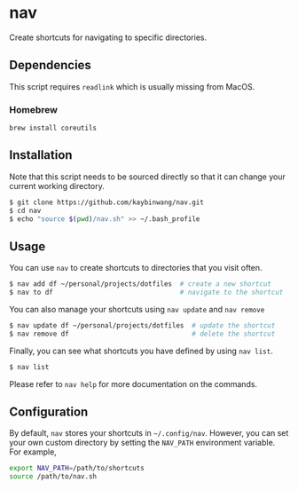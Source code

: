 # nav
Create shortcuts for navigating to specific directories.

## Dependencies
This script requires `readlink` which is usually missing from MacOS.

### Homebrew
```
brew install coreutils
```

## Installation
Note that this script needs to be sourced directly so that it can change your
current working directory.
```bash
$ git clone https://github.com/kaybinwang/nav.git
$ cd nav
$ echo "source $(pwd)/nav.sh" >> ~/.bash_profile
```

## Usage
You can use `nav` to create shortcuts to directories that you visit often.
```bash
$ nav add df ~/personal/projects/dotfiles  # create a new shortcut
$ nav to df                                # navigate to the shortcut
```

You can also manage your shortcuts using `nav update` and `nav remove`
```bash
$ nav update df ~/personal/projects/dotfiles  # update the shortcut
$ nav remove df                               # delete the shortcut
```

Finally, you can see what shortcuts you have defined by using `nav list`.
```bash
$ nav list
```

Please refer to `nav help` for more documentation on the commands.

## Configuration
By default, `nav` stores your shortcuts in `~/.config/nav`. However, you can set
your own custom directory by setting the `NAV_PATH` environment variable. For
example,
```bash
export NAV_PATH=/path/to/shortcuts
source /path/to/nav.sh
```
